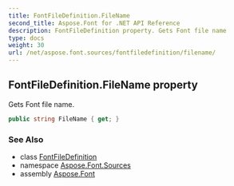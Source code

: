 ```yaml
---
title: FontFileDefinition.FileName
second_title: Aspose.Font for .NET API Reference
description: FontFileDefinition property. Gets Font file name
type: docs
weight: 30
url: /net/aspose.font.sources/fontfiledefinition/filename/
---
```

## FontFileDefinition.FileName property

Gets Font file name.

```csharp
public string FileName { get; }
```

### See Also

* class [FontFileDefinition](../)
* namespace [Aspose.Font.Sources](../../../aspose.font.sources/)
* assembly [Aspose.Font](../../../)


